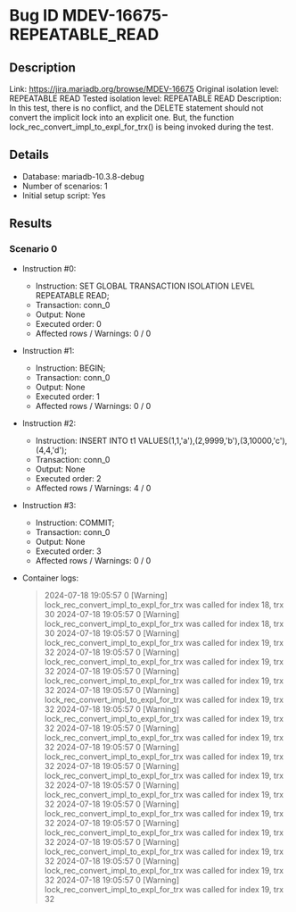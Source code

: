 # Bug ID MDEV-16675-REPEATABLE_READ

## Description

Link:                     https://jira.mariadb.org/browse/MDEV-16675
Original isolation level: REPEATABLE READ
Tested isolation level:   REPEATABLE READ
Description:              In this test, there is no conflict, and the DELETE statement should not convert the implicit lock into an explicit one. But, the function lock_rec_convert_impl_to_expl_for_trx() is being invoked during the test.


## Details
 * Database: mariadb-10.3.8-debug
 * Number of scenarios: 1
 * Initial setup script: Yes

## Results
### Scenario 0
 * Instruction #0:
     - Instruction:  SET GLOBAL TRANSACTION ISOLATION LEVEL REPEATABLE READ;
     - Transaction: conn_0
     - Output: None
     - Executed order: 0
     - Affected rows / Warnings: 0 / 0
 * Instruction #1:
     - Instruction:  BEGIN;
     - Transaction: conn_0
     - Output: None
     - Executed order: 1
     - Affected rows / Warnings: 0 / 0
 * Instruction #2:
     - Instruction:  INSERT INTO t1 VALUES(1,1,'a'),(2,9999,'b'),(3,10000,'c'),(4,4,'d');
     - Transaction: conn_0
     - Output: None
     - Executed order: 2
     - Affected rows / Warnings: 4 / 0
 * Instruction #3:
     - Instruction:  COMMIT;
     - Transaction: conn_0
     - Output: None
     - Executed order: 3
     - Affected rows / Warnings: 0 / 0

 * Container logs:
   > 2024-07-18 19:05:57 0 [Warning] lock_rec_convert_impl_to_expl_for_trx was called for index 18, trx 30
   > 2024-07-18 19:05:57 0 [Warning] lock_rec_convert_impl_to_expl_for_trx was called for index 18, trx 30
   > 2024-07-18 19:05:57 0 [Warning] lock_rec_convert_impl_to_expl_for_trx was called for index 19, trx 32
   > 2024-07-18 19:05:57 0 [Warning] lock_rec_convert_impl_to_expl_for_trx was called for index 19, trx 32
   > 2024-07-18 19:05:57 0 [Warning] lock_rec_convert_impl_to_expl_for_trx was called for index 19, trx 32
   > 2024-07-18 19:05:57 0 [Warning] lock_rec_convert_impl_to_expl_for_trx was called for index 19, trx 32
   > 2024-07-18 19:05:57 0 [Warning] lock_rec_convert_impl_to_expl_for_trx was called for index 19, trx 32
   > 2024-07-18 19:05:57 0 [Warning] lock_rec_convert_impl_to_expl_for_trx was called for index 19, trx 32
   > 2024-07-18 19:05:57 0 [Warning] lock_rec_convert_impl_to_expl_for_trx was called for index 19, trx 32
   > 2024-07-18 19:05:57 0 [Warning] lock_rec_convert_impl_to_expl_for_trx was called for index 19, trx 32
   > 2024-07-18 19:05:57 0 [Warning] lock_rec_convert_impl_to_expl_for_trx was called for index 19, trx 32
   > 2024-07-18 19:05:57 0 [Warning] lock_rec_convert_impl_to_expl_for_trx was called for index 19, trx 32
   > 2024-07-18 19:05:57 0 [Warning] lock_rec_convert_impl_to_expl_for_trx was called for index 19, trx 32
   > 2024-07-18 19:05:57 0 [Warning] lock_rec_convert_impl_to_expl_for_trx was called for index 19, trx 32
   > 2024-07-18 19:05:57 0 [Warning] lock_rec_convert_impl_to_expl_for_trx was called for index 19, trx 32
   > 2024-07-18 19:05:57 0 [Warning] lock_rec_convert_impl_to_expl_for_trx was called for index 19, trx 32
